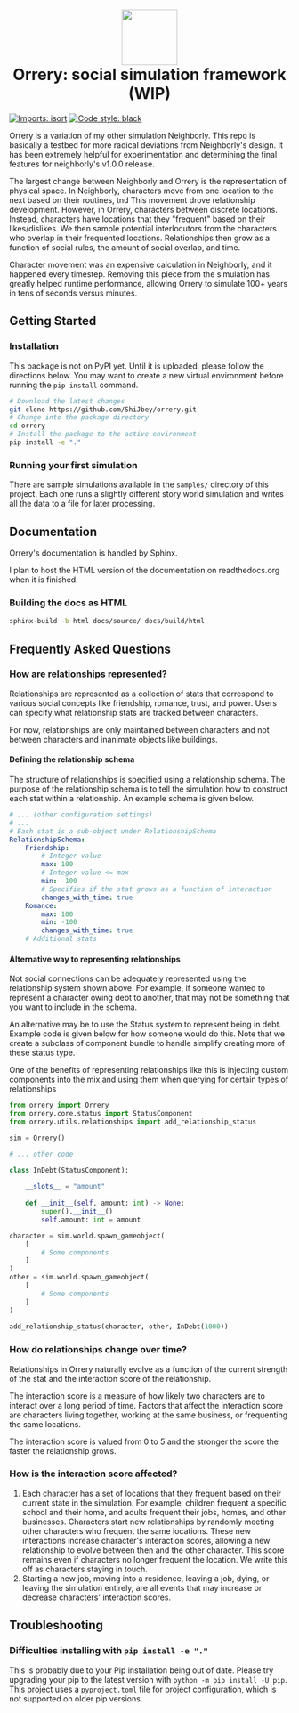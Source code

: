 <h1 align="center">
  <img
    width="100"
    height="100"
    src="https://user-images.githubusercontent.com/11076525/211907183-33b69464-1772-4ee7-a39e-c0066ca27e91.png"
  >
<br>
Orrery: social simulation framework (WIP)
</h1>

[![Imports: isort](https://img.shields.io/badge/%20imports-isort-%231674b1?style=flat&labelColor=ef8336)](https://pycqa.github.io/isort/)
[![Code style: black](https://img.shields.io/badge/code%20style-black-000000.svg)](https://github.com/psf/black)

Orrery is a variation of my other simulation Neighborly. This repo is basically a 
testbed for more radical deviations from Neighborly's design. It has been extremely 
helpful for experimentation and determining the final features for neighborly's v1.0.0
release.

The largest change between Neighborly and Orrery is the representation of physical
space. In Neighborly, characters move from one location to the next based on their
routines, tnd This movement drove relationship development. However, in Orrery,
characters between discrete locations. Instead, characters have locations that they
"frequent" based on their likes/dislikes. We then sample potential interlocutors
from the characters who overlap in their frequented locations. Relationships then
grow as a function of social rules, the amount of social overlap, and time.

Character movement was an expensive calculation in Neighborly, and it happened
every timestep. Removing this piece from the simulation has greatly helped runtime
performance, allowing Orrery to simulate 100+ years in tens of seconds versus minutes.

## Getting Started

### Installation

This package is not on PyPI yet. Until it is uploaded, please follow the directions
below. You may want to create a new virtual environment before running the
`pip install` command.

```bash
# Download the latest changes
git clone https://github.com/ShiJbey/orrery.git
# Change into the package directory
cd orrery
# Install the package to the active environment
pip install -e "."
```

### Running your first simulation

There are sample simulations available in the `samples/` directory of this project.
Each one runs a slightly different story world simulation and writes all the data
to a file for later processing.

## Documentation

Orrery's documentation is handled by Sphinx. 

I plan to host the HTML version of the documentation on readthedocs.org when
it is finished.

### Building the docs as HTML

```bash
sphinx-build -b html docs/source/ docs/build/html 
```


## Frequently Asked Questions

### How are relationships represented?

Relationships are represented as a collection of stats that correspond to
various social concepts like friendship, romance, trust, and power. Users
can specify what relationship stats are tracked between characters.

For now, relationships are only maintained between characters and not
between characters and inanimate objects like buildings.

#### Defining the relationship schema

The structure of relationships is specified using a relationship schema.
The purpose of the relationship schema is to tell the simulation how to
construct each stat within a relationship. An example schema is given
below.

```yaml
# ... (other configuration settings)
# ...
# Each stat is a sub-object under RelationshipSchema
RelationshipSchema:
    Friendship:
        # Integer value
        max: 100
        # Integer value <= max
        min: -100
        # Specifies if the stat grows as a function of interaction
        changes_with_time: true
    Romance:
        max: 100
        min: -100
        changes_with_time: true
    # Additional stats
```

#### Alternative way to representing relationships

Not social connections can be adequately represented using
the relationship system shown above. For example, if someone
wanted to represent a character owing debt to another, that
may not be something that you want to include in the schema.

An alternative may be to use the Status system to represent
being in debt. Example code is given below for how someone
would do this. Note that we create a subclass of component
bundle to handle simplify creating more of these status
type.

One of the benefits of representing relationships like this
is injecting custom components into the mix and using them
when querying for certain types of relationships

```python
from orrery import Orrery
from orrery.core.status import StatusComponent
from orrery.utils.relationships import add_relationship_status

sim = Orrery()

# ... other code

class InDebt(StatusComponent):
   
    __slots__ = "amount"
   
    def __init__(self, amount: int) -> None:
        super().__init__()
        self.amount: int = amount

character = sim.world.spawn_gameobject(
    [
        # Some components
    ]
)
other = sim.world.spawn_gameobject(
    [
        # Some components
    ]
)
        
add_relationship_status(character, other, InDebt(1000))
```

### How do relationships change over time?

Relationships in Orrery naturally evolve as a function of the current
strength of the stat and the interaction score of the relationship.

The interaction score is a measure of how likely two characters are
to interact over a long period of time. Factors that affect the
interaction score are characters living together, working at the same
business, or frequenting the same locations.

The interaction score is valued from 0 to 5 and the stronger the score
the faster the relationship grows.

### How is the interaction score affected?

1. Each character has a set of locations that they frequent based on
   their current state in the simulation. For example, children frequent
   a specific school and their home, and adults frequent their jobs, homes,
   and other businesses. Characters start new relationships by randomly
   meeting other characters who frequent the same locations. These new
   interactions increase character's interaction scores, allowing a new
   relationship to evolve between then and the other character. This score
   remains even if characters no longer frequent the location. We write this
   off as characters staying in touch.
2. Starting a new job, moving into a residence, leaving a job, dying, or leaving
   the simulation entirely, are all events that may increase or decrease
   characters' interaction scores.

## Troubleshooting

### Difficulties installing with `pip install -e "."`

This is probably due to your Pip installation being out of date. Please try upgrading
your pip to the latest version with `python -m pip install -U pip`. This project uses a
`pyproject.toml` file for project configuration, which is not supported on older pip
versions.
